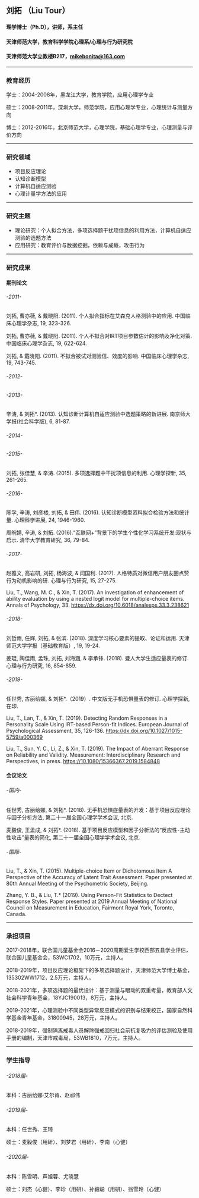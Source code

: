 ## 刘拓 （Liu Tour）

#### 理学博士（Ph.D），讲师，系主任
#### 天津师范大学，教育科学学院心理系/心理与行为研究院 
#### 天津师范大学立教楼B217，mikebonita@163.com

---
### 教育经历
学士：2004-2008年，黑龙江大学，教育学院，应用心理学专业

硕士：2008-2011年，深圳大学，师范学院，应用心理学专业，心理统计与测量方向

博士：2012-2016年，北京师范大学，心理学院，基础心理学专业，心理测量与评价方向

---
### 研究领域
- 项目反应理论
- 认知诊断模型
- 计算机自适应测验
- 心理计量学方法的应用

---
### 研究主题
- 理论研究：个人拟合方法，多项选择题干扰项信息的利用方法，计算机自适应测验的选题方法
- 应用研究：教育评价与数据挖掘，依赖与成瘾，攻击行为

---
### 研究成果
#### 期刊论文
###### -2011-
刘拓, 曹亦薇, & 戴晓阳. (2011). 个人拟合指标在艾森克人格测验中的应用. 中国临床心理学杂志, 19, 323-326.

刘拓, 曹亦薇, & 戴晓阳. (2011). 个人不拟合对IRT项目参数估计的影响及净化对策. 中国临床心理学杂志, 19, 622-624.

刘拓, & 戴晓阳. (2011). 不拟合被试对测验信、效度的影响. 中国临床心理学杂志, 19, 743-745.
###### -2012-
###### -2013-
辛涛, & 刘拓*. (2013). 认知诊断计算机自适应测验中选题策略的新进展. 南京师大学报(社会科学版), 6, 81-87.
###### -2014-
###### -2015-
刘拓, 张佳慧, & 辛涛. (2015). 多项选择题中干扰项信息的利用. 心理学探新, 35, 261-265.
###### -2016-
陈孚, 辛涛, 刘彦楼, 刘拓, & 田伟. (2016). 认知诊断模型资料拟合检验方法和统计量. 心理科学进展, 24, 1946-1960.

周皖婧, 辛涛, & 刘拓. (2016).“互联网+”背景下的学生个性化学习系统开发:现状与启示. 清华大学教育研究, 36, 79-84.
###### -2017-
赵雅文, 高岩研, 刘拓, 杨海波, & 闫国利. (2017). 人格特质对微信用户朋友圈点赞行为动机影响的研. 心理与行为研究, 15, 27-275.

Liu, T., Wang, M. C., & Xin, T. (2017). An investigation of enhancement of ability evaluation by using a nested logit model for multiple-choice items. Annals of Psychology, 33. https://dx.doi.org/10.6018/analesps.33.3.238621
###### -2018-
刘哲雨, 任辉, 刘拓, & 张滨. (2018). 深度学习核心要素的提取、论证和运用. 天津师范大学学报（基础教育版）, 19, 19-24.

姜琨, 陶佳雨, 孟珠, 刘拓, 刘海涵, & 李承锋. (2018). 聋人大学生适应量表的修订. 心理与行为研究, 16, 854-859.
###### -2019-
任世秀, 古丽给娜, & 刘拓*.（2019）. 中文版无手机恐惧量表的修订. 心理学探新, 在印.

Liu, T., Lan, T., & Xin, T. (2019). Detecting Random Responses in a Personality Scale Using IRT-based Person-fit Indices. European Journal of Psychological Assessment, 35, 126-136. https://dx.doi.org/10.1027/1015-5759/a000369

Liu, T., Sun, Y. C., Li, Z., & Xin, T. (2019). The Impact of Aberrant Response on Reliability and Validity. Measurement: Interdisciplinary Research and Perspectives, in press. https://10.1080/15366367.2019.1584848
#### 会议论文 
###### -国内-
任世秀, 古丽给娜, & 刘拓*. (2018). 无手机恐惧症量表的开发：基于项目反应理论与因子分析方法, 第二十一届全国心理学学术会议, 北京.

麦毅俊, 王孟成, & 刘拓*. (2018). 基于项目反应模型和因子分析法的“反应性-主动性攻击”量表的简化, 第二十一届全国心理学学术会议, 北京.
###### -国际-
Liu, T., & Xin, T. (2015). Multiple-choice Item or Dichotomous Item A Perspective of the Accuracy of Latent Trait Assessment. Paper presented at 80th Annual Meeting of the Psychometric Society, Beijing.

Zhang, Y. B., & Liu, T.* (2019). Using Person-Fit Statistics to Dectect Response Styles. Paper presented at 2019 Annual Meeting of National Council on Measurement in Education, Fairmont Royal York, Toronto, Canada.

---
### 承担项目
2017-2018年，联合国儿童基金会2016－2020周期爱生学校西部五县学业评估，联合国儿童基金会，53WC1702，10万元，主持人。

2018-2019年，项目反应理论框架下的多项选择题设计，天津师范大学博士基金，135302WW1712，2.5万元，主持人。

2018-2021年，多项选择题的最优设计：基于测量与眼动的双重考量，教育部人文社会科学青年基金，18YJC190013，8万元，主持人。

2019-2021年，心理测验中不同类型异常反应模式的识别与结果校正，国家自然科学基金青年基金，31800945，28万元，主持人。

2018-2019年，强制隔离戒毒人员解除强戒回归社会前抗复吸力的评估测验及使用手册的编制，天津市戒毒局，53WB1810，7万元，主持人。

---
### 学生指导
###### -2018届-
本科：古丽给娜·艾尔肯、赵祁伟
###### -2019届-
本科：任世秀、王琦

硕士：麦毅俊（用研）、刘梦君（用研）、李南（心健）
###### -2020届-
本科：陈雪明、芦旭蓉、尤晓慧

硕士：刘杰（心健）、李珍（用研）、孙毅聪（用研）、翁雪玲（心健）


